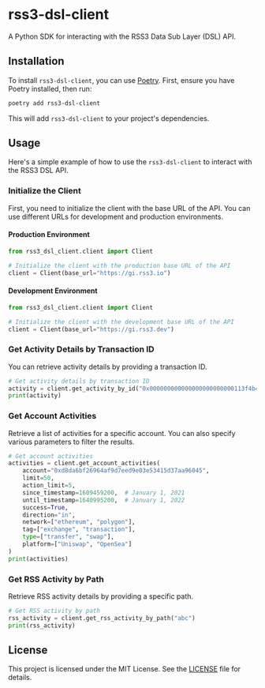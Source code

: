 # rss3-dsl-client

A Python SDK for interacting with the RSS3 Data Sub Layer (DSL) API.

## Installation

To install `rss3-dsl-client`, you can use [Poetry](https://python-poetry.org/). First, ensure you have Poetry installed, then run:

```sh
poetry add rss3-dsl-client
```

This will add `rss3-dsl-client` to your project's dependencies.

## Usage

Here's a simple example of how to use the `rss3-dsl-client` to interact with the RSS3 DSL API.

### Initialize the Client

First, you need to initialize the client with the base URL of the API. You can use different URLs for development and production environments.

#### Production Environment

```python
from rss3_dsl_client.client import Client

# Initialize the client with the production base URL of the API
client = Client(base_url="https://gi.rss3.io")
```

#### Development Environment

```python
from rss3_dsl_client.client import Client

# Initialize the client with the development base URL of the API
client = Client(base_url="https://gi.rss3.dev")
```

### Get Activity Details by Transaction ID

You can retrieve activity details by providing a transaction ID.

```python
# Get activity details by transaction ID
activity = client.get_activity_by_id("0x000000000000000000000000113f4b4c3765e5f05fd197c5c35b8a8a9b34245b")
print(activity)
```

### Get Account Activities

Retrieve a list of activities for a specific account. You can also specify various parameters to filter the results.

```python
# Get account activities
activities = client.get_account_activities(
    account="0xd8da6bf26964af9d7eed9e03e53415d37aa96045",
    limit=50,
    action_limit=5,
    since_timestamp=1609459200,  # January 1, 2021
    until_timestamp=1640995200,  # January 1, 2022
    success=True,
    direction="in",
    network=["ethereum", "polygon"],
    tag=["exchange", "transaction"],
    type=["transfer", "swap"],
    platform=["Uniswap", "OpenSea"]
)
print(activities)
```

### Get RSS Activity by Path

Retrieve RSS activity details by providing a specific path.

```python
# Get RSS activity by path
rss_activity = client.get_rss_activity_by_path("abc")
print(rss_activity)
```

## License

This project is licensed under the MIT License. See the [LICENSE](LICENSE) file for details.
